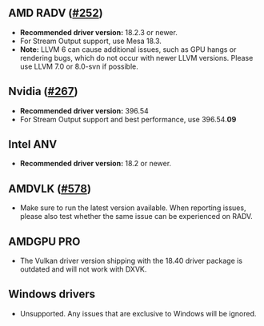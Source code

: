 ## AMD RADV ([#252](https://github.com/doitsujin/dxvk/issues/252))
- **Recommended driver version:** 18.2.3 or newer.
- For Stream Output support, use Mesa 18.3.
- **Note:** LLVM 6 can cause additional issues, such as GPU hangs or rendering bugs, which do not occur with newer LLVM versions. Please use LLVM 7.0 or 8.0-svn if possible.

## Nvidia ([#267](https://github.com/doitsujin/dxvk/issues/267))
- **Recommended driver version:** 396.54
- For Stream Output support and best performance, use 396.54.**09**

## Intel ANV
- **Recommended driver version:** 18.2 or newer.

## AMDVLK ([#578](https://github.com/doitsujin/dxvk/issues/578))
- Make sure to run the latest version available. When reporting issues, please also test whether the same issue can be experienced on RADV.

## AMDGPU PRO
- The Vulkan driver version shipping with the 18.40 driver package is outdated and will not work with DXVK.

## Windows drivers
- Unsupported. Any issues that are exclusive to Windows will be ignored.